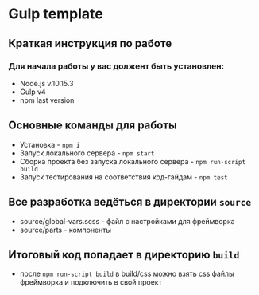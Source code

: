 # Gulp template
## Краткая инструкция по работе
### Для начала работы у вас должент быть установлен:
* Node.js v.10.15.3
* Gulp v4
* npm last version
## Основные команды для работы
* Установка - `npm i`
* Запуск локального сервера - `npm start`
* Сборка проекта без запуска локального сервера - `npm run-script build`
* Запуск тестирования на соответствия код-гайдам - `npm test`

## Все разработка ведёться в директории `source`
* source/global-vars.scss - файл с настройками для фреймворка
* source/parts - компоненты
## Итоговый код попадает в директорию `build`
* после `npm run-script build` в build/css можно взять css файлы фреймворка и подключить в свой проект
